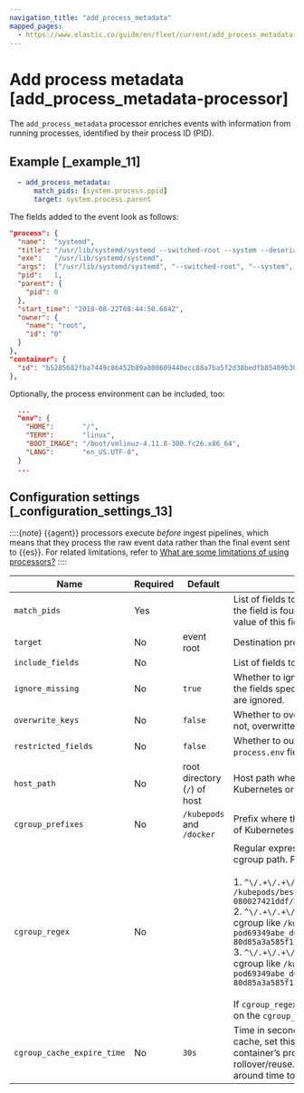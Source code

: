 ```yaml
---
navigation_title: "add_process_metadata"
mapped_pages:
  - https://www.elastic.co/guide/en/fleet/current/add_process_metadata-processor.html
---
```


# Add process metadata [add_process_metadata-processor]


The `add_process_metadata` processor enriches events with information from running processes, identified by their process ID (PID).


## Example [_example_11]

```yaml
  - add_process_metadata:
      match_pids: [system.process.ppid]
      target: system.process.parent
```

The fields added to the event look as follows:

```json
"process": {
  "name":  "systemd",
  "title": "/usr/lib/systemd/systemd --switched-root --system --deserialize 22",
  "exe":   "/usr/lib/systemd/systemd",
  "args":  ["/usr/lib/systemd/systemd", "--switched-root", "--system", "--deserialize", "22"],
  "pid":   1,
  "parent": {
    "pid": 0
  },
  "start_time": "2018-08-22T08:44:50.684Z",
  "owner": {
    "name": "root",
    "id": "0"
  }
},
"container": {
  "id": "b5285682fba7449c86452b89a800609440ecc88a7ba5f2d38bedfb85409b30b1"
},
```

Optionally, the process environment can be included, too:

```json
  ...
  "env": {
    "HOME":       "/",
    "TERM":       "linux",
    "BOOT_IMAGE": "/boot/vmlinuz-4.11.8-300.fc26.x86_64",
    "LANG":       "en_US.UTF-8",
  }
  ...
```


## Configuration settings [_configuration_settings_13]

::::{note}
{{agent}} processors execute *before* ingest pipelines, which means that they process the raw event data rather than the final event sent to {{es}}. For related limitations, refer to [What are some limitations of using processors?](/reference/ingestion-tools/fleet/agent-processors.md#limitations)
::::


| Name | Required | Default | Description |
| --- | --- | --- | --- |
| `match_pids` | Yes |  | List of fields to lookup for a PID. The processor searches the list sequentially until the field is found in the current event, and the PID lookup is then applied to the value of this field. |
| `target` | No | event root | Destination prefix where the `process` object will be created. |
| `include_fields` | No |  | List of fields to add. By default, adds all available fields except `process.env`. |
| `ignore_missing` | No | `true` | Whether to ignore missing fields. If `false`, discards events that don’t contain any of the fields specified in `match_pids` and then generates an error. If `true`, missing fields are ignored. |
| `overwrite_keys` | No | `false` | Whether to overwrite existing keys. If `false` and a target field already exists, it is not, overwritten, and an error is logged. If `true`, the target field is overwritten. |
| `restricted_fields` | No | `false` | Whether to output restricted fields. If `false`, to avoid leaking sensitive data, the `process.env` field is not output. If `true`, the field will be present in the output. |
| `host_path` | No | root directory (`/`) of host | Host path where `/proc` is mounted. For different runtime configurations of Kubernetes or Docker, set the `host_path` to overwrite the default. |
| `cgroup_prefixes` | No | `/kubepods` and `/docker` | Prefix where the container ID is inside cgroup. For different runtime configurations of Kubernetes or Docker, set `cgroup_prefixes` to overwrite the defaults. |
| `cgroup_regex` | No |  | Regular expression with capture group for capturing the container ID from the cgroup path. For example:<br><br>1. `^\/.+\/.+\/.+\/([0-9a-f]{{64}}).*` matches the container ID of a cgroup like `/kubepods/besteffort/pod665fb997-575b-11ea-bfce-080027421ddf/b5285682fba7449c86452b89a800609440ecc88a7ba5f2d38bedfb85409b30b1`<br>2. `^\/.+\/.+\/.+\/docker-([0-9a-f]{{64}}).scope` matches the container ID of a cgroup like `/kubepods.slice/kubepods-burstable.slice/kubepods-burstable-pod69349abe_d645_11ea_9c4c_08002709c05c.slice/docker-80d85a3a585f1575028ebe468d83093c301eda20d37d1671ff2a0be50fc0e460.scope`<br>3. `^\/.+\/.+\/.+\/crio-([0-9a-f]{{64}}).scope` matches the container ID of a cgroup like `/kubepods.slice/kubepods-burstable.slice/kubepods-burstable-pod69349abe_d645_11ea_9c4c_08002709c05c.slice/crio-80d85a3a585f1575028ebe468d83093c301eda20d37d1671ff2a0be50fc0e460.scope`<br><br>If `cgroup_regex` is not set, the container ID is extracted from the cgroup file based on the `cgroup_prefixes` setting.<br> |
| `cgroup_cache_expire_time` | No | `30s` | Time in seconds before cgroup cache elements expire. To disable the cgroup cache, set this to `0`. In some container runtime technologies, like runc, the container’s process is also a process in the host kernel and will be affected by PID rollover/reuse. Set the expire time to a value that is smaller than the PIDs wrap around time to avoid the wrong container ID. |

